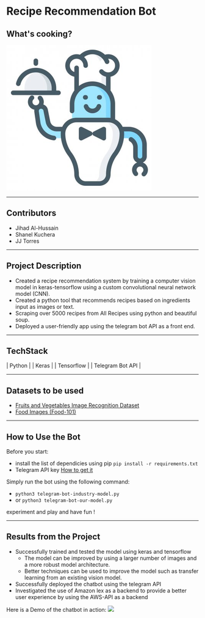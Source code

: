 # Recipe Recommendation Bot
## What's cooking?
![](Images/robo_chef_cartoon.jpeg)
_______________________________________________________________________________________________________________________
## Contributors
- Jihad Al-Hussain
- Shanel Kuchera
- JJ Torres
______________________________________________________________________________________________________________________
## Project Description
- Created a recipe recommendation system by training a computer vision model in keras-tensorflow using a custom convolutional neural network model (CNN).
- Created a python tool that recommends recipes based on ingredients input as images or text.
- Scraping over 5000 recipes from All Recipes using python and beautiful soup.
- Deployed a user-friendly app using the telegram bot API as a front end.

_______________________________________________________________________________________________________________________
## TechStack
| Python | 
| Keras |
| Tensorflow |
| Telegram Bot API |
_______________________________________________________________________________________________________________________
## Datasets to be used
- [Fruits and Vegetables Image Recognition Dataset](https://www.kaggle.com/datasets/kritikseth/fruit-and-vegetable-image-recognition)
- [Food Images (Food-101)](https://www.kaggle.com/datasets/kmader/food41)
_______________________________________________________________________________________________________________________
## How to Use the Bot
Before you start:
- install the list of dependicies using pip ```pip install -r requirements.txt```
- Telegram API key [How to get it](https://core.telegram.org/bots/api#authorizing-your-bot)

Simply run the bot using the following command:
- ```python3 telegram-bot-industry-model.py``` 
- or ```python3 telegram-bot-our-model.py ```

experiment and play and have fun ! 
_______________________________________________________________________________________________________________________

## Results from the Project
- Successfully trained and tested the model using keras and tensorflow
    - The model can be improved by using a larger number of images and a more robust model architecture. 
    - Better techniques can be used to improve the model such as transfer learning from an existing vision model.
- Successfully deployed the chatbot using the telegram API 
- Investigated the use of Amazon lex as a backend to provide a better user experience by using the AWS-API as a backend

Here is a Demo of the chatbot in action: 
![](ppt_images/Chef_bot.gif)



